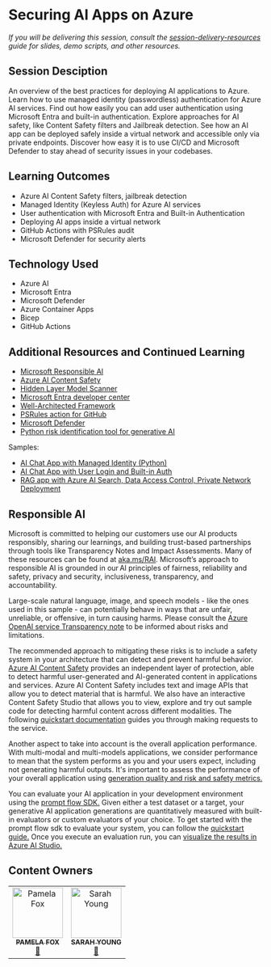 # Securing AI Apps on Azure

*If you will be delivering this session, consult the [session-delivery-resources](./session-delivery-resources/README.md) guide for slides, demo scripts, and other resources.*

## Session Desciption

An overview of the best practices for deploying AI applications to Azure. Learn how to use managed identity (passwordless) authentication for Azure AI services. Find out how easily you can add user authentication using Microsoft Entra and built-in authentication. Explore approaches for AI safety, like Content Safety filters and Jailbreak detection. See how an AI app can be deployed safely inside a virtual network and accessible only via private endpoints.  Discover how easy it is to use CI/CD and Microsoft Defender to stay ahead of security issues in your codebases.

## Learning Outcomes

* Azure AI Content Safety filters, jailbreak detection
* Managed Identity (Keyless Auth) for Azure AI services
* User authentication with Microsoft Entra and Built-in Authentication
* Deploying AI apps inside a virtual network
* GitHub Actions with PSRules audit
* Microsoft Defender for security alerts

## Technology Used

* Azure AI
* Microsoft Entra
* Microsoft Defender
* Azure Container Apps
* Bicep
* GitHub Actions

## Additional Resources and Continued Learning

* [Microsoft Responsible AI](https://www.microsoft.com/ai/responsible-ai)
* [Azure AI Content Safety](https://aka.ms/aicontentsafety)
* [Hidden Layer Model Scanner](https://azuremarketplace.microsoft.com/en-us/marketplace/apps/hiddenlayerinc1690422428200.hiddenlayer-model-scanner?tab=Overview)
* [Microsoft Entra developer center](https://aka.ms/dev/ms-entra)
* [Well-Architected Framework](https://aka.ms/wellarchitectedframework)
* [PSRules action for GitHub](https://github.com/microsoft/ps-rule)
* [Microsoft Defender](https://aka.ms/enable-defender)
* [Python risk identification tool for generative AI](https://aka.ms/pyrit)

Samples:

* [AI Chat App with Managed Identity (Python)](https://aka.ms/keyless-azure-containerapps)
* [AI Chat App with User Login and Built-in Auth](aka.ms/azai/auth-builtin)
* [RAG app with Azure AI Search, Data Access Control, Private Network Deployment](https://aka.ms/ragchat)

## Responsible AI

Microsoft is committed to helping our customers use our AI products responsibly, sharing our learnings, and building trust-based partnerships through tools like Transparency Notes and Impact Assessments. Many of these resources can be found at [aka.ms/RAI](https://aka.ms/RAI). Microsoft’s approach to responsible AI is grounded in our AI principles of fairness, reliability and safety, privacy and security, inclusiveness, transparency, and accountability.

Large-scale natural language, image, and speech models - like the ones used in this sample - can potentially behave in ways that are unfair, unreliable, or offensive, in turn causing harms. Please consult the [Azure OpenAI service Transparency note](https://learn.microsoft.com/legal/cognitive-services/openai/transparency-note?tabs=text) to be informed about risks and limitations.

The recommended approach to mitigating these risks is to include a safety system in your architecture that can detect and prevent harmful behavior. [Azure AI Content Safety](https://learn.microsoft.com/azure/ai-services/content-safety/overview) provides an independent layer of protection, able to detect harmful user-generated and AI-generated content in applications and services. Azure AI Content Safety includes text and image APIs that allow you to detect material that is harmful. We also have an interactive Content Safety Studio that allows you to view, explore and try out sample code for detecting harmful content across different modalities. The following [quickstart documentation](https://learn.microsoft.com/azure/ai-services/content-safety/quickstart-text?tabs=visual-studio%2Clinux&pivots=programming-language-rest) guides you through making requests to the service.

Another aspect to take into account is the overall application performance. With multi-modal and multi-models applications, we consider performance to mean that the system performs as you and your users expect, including not generating harmful outputs. It's important to assess the performance of your overall application using [generation quality and risk and safety metrics.](https://learn.microsoft.com/azure/ai-studio/concepts/evaluation-metrics-built-in)

You can evaluate your AI application in your development environment using the [prompt flow SDK.](https://microsoft.github.io/promptflow/index.html) Given either a test dataset or a target, your generative AI application generations are quantitatively measured with built-in evaluators or custom evaluators of your choice. To get started with the prompt flow sdk to evaluate your system, you can follow the [quickstart guide.](https://learn.microsoft.com/azure/ai-studio/how-to/develop/flow-evaluate-sdk) Once you execute an evaluation run, you can [visualize the results in Azure AI Studio.](https://learn.microsoft.com/azure/ai-studio/how-to/evaluate-flow-results)

## Content Owners

<!-- ALL-CONTRIBUTORS-LIST:START - Do not remove or modify this section -->

<table>
   <tr>
    <td align="center"><a href="https://developer.microsoft.com/advocates/pamela-fox">
        <img src="https://developer.microsoft.com/en-us/advocates/media/profiles/pamela-fox.png" width="100px;" alt="Pamela Fox"/><br />
        <sub><strong>PAMELA FOX</strong></sub></a><br />
         <a href="https://github.com/pamelafox" title="GitHub profile for Pamela">📢</a>
    </td>
    <td align="center"><a href="https://developer.microsoft.com/advocates/sarah-young">
        <img src="https://developer.microsoft.com/en-us/advocates/media/profiles/sarah-young.png" width="100px;" alt="Sarah Young"/><br />
        <sub><strong>SARAH YOUNG</strong></sub></a><br />
         <a href="https://github.com/sarah-yo" title="GitHub profile for Sarah">📢</a>
    </td>
</tr></table>
